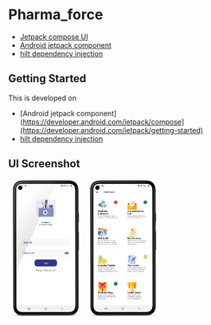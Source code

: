 # Pharma_force

- [Jetpack compose UI](https://developer.android.com/jetpack/compose)
- [Android jetpack component](https://developer.android.com/jetpack/getting-started)
- [hilt dependency injection](https://developer.android.com/training/dependency-injection/hilt-android)


## Getting Started

This is developed on 
- [Android jetpack component](https://developer.android.com/jetpack/compose](https://developer.android.com/jetpack/getting-started)
- [hilt dependency injection](https://developer.android.com/training/dependency-injection/hilt-android)


## UI Screenshot

<img src="https://github.com/mdmasum-shuvo/Pharma_force/blob/master/file/login.png?raw=true" width=30% height=30%> 

<img src="https://github.com/mdmasum-shuvo/Pharma_force/blob/master/file/dasboard.png?raw=true" width=30% height=30%> 
